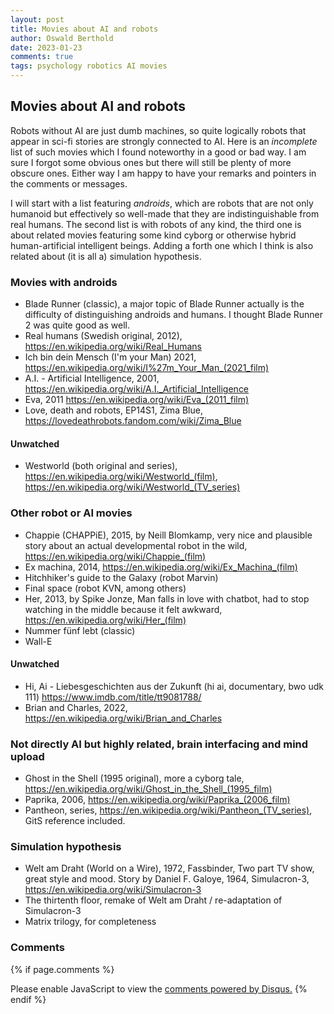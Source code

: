 ```yaml
---
layout: post
title: Movies about AI and robots
author: Oswald Berthold
date: 2023-01-23
comments: true
tags: psychology robotics AI movies
---
```


## Movies about AI and robots

Robots without AI are just dumb machines, so quite logically robots
that appear in sci-fi stories are strongly connected to AI. Here is an
*incomplete* list of such movies which I found noteworthy in a good or
bad way. I am sure I forgot some obvious ones but there will still be
plenty of more obscure ones. Either way I am happy to have your
remarks and pointers in the comments or messages.

I will start with a list featuring *androids*, which are
robots that are not only humanoid but effectively so well-made that
they are indistinguishable from real humans. The second list is with
robots of any kind, the third one is about related movies featuring
some kind cyborg or otherwise hybrid human-artificial intelligent
beings. Adding a forth one which I think is also related about (it is
all a) simulation hypothesis.

### Movies with androids

 - Blade Runner (classic), a major topic of Blade Runner actually is the difficulty of distinguishing androids and humans. I thought Blade Runner 2 was quite good as well.
 - Real humans (Swedish original, 2012), <https://en.wikipedia.org/wiki/Real_Humans>
 - Ich bin dein Mensch (I'm your Man) 2021, <https://en.wikipedia.org/wiki/I%27m_Your_Man_(2021_film)>
 - A.I. - Artificial Intelligence, 2001, <https://en.wikipedia.org/wiki/A.I._Artificial_Intelligence>
 - Eva, 2011 <https://en.wikipedia.org/wiki/Eva_(2011_film)>
 - Love, death and robots, EP14S1, Zima Blue, <https://lovedeathrobots.fandom.com/wiki/Zima_Blue>
 
#### Unwatched
 - Westworld (both original and series), <https://en.wikipedia.org/wiki/Westworld_(film)>, <https://en.wikipedia.org/wiki/Westworld_(TV_series)>
 
### Other robot or AI movies

 - Chappie (CHAPPiE), 2015, by Neill Blomkamp, very nice and plausible story about an actual developmental robot in the wild, <https://en.wikipedia.org/wiki/Chappie_(film)>
 - Ex machina, 2014, <https://en.wikipedia.org/wiki/Ex_Machina_(film)>
 - Hitchhiker's guide to the Galaxy (robot Marvin)
 - Final space (robot KVN, among others)
 - Her, 2013, by Spike Jonze, Man falls in love with chatbot, had to stop watching in the middle because it felt awkward, <https://en.wikipedia.org/wiki/Her_(film)>
 - Nummer fünf lebt (classic)
 - Wall-E

#### Unwatched
 - Hi, Ai - Liebesgeschichten aus der Zukunft (hi ai, documentary, bwo udk 111) <https://www.imdb.com/title/tt9081788/>
 - Brian and Charles, 2022, <https://en.wikipedia.org/wiki/Brian_and_Charles>

### Not directly AI but highly related, brain interfacing and mind upload

 - Ghost in the Shell (1995 original), more a cyborg tale, <https://en.wikipedia.org/wiki/Ghost_in_the_Shell_(1995_film)>
 - Paprika, 2006, <https://en.wikipedia.org/wiki/Paprika_(2006_film)>
 - Pantheon, series, <https://en.wikipedia.org/wiki/Pantheon_(TV_series)>, GitS reference included.

### Simulation hypothesis

 - Welt am Draht (World on a Wire), 1972, Fassbinder, Two part TV show, great style and mood. Story by Daniel F. Galoye, 1964, Simulacron-3, <https://en.wikipedia.org/wiki/Simulacron-3>
 - The thirtenth floor, remake of Welt am Draht / re-adaptation of Simulacron-3
 - Matrix trilogy, for completeness

### Comments

{% if page.comments %}
<div id="disqus_thread"></div>
<script>

/**
*  RECOMMENDED CONFIGURATION VARIABLES: EDIT AND UNCOMMENT THE SECTION BELOW TO INSERT DYNAMIC VALUES FROM YOUR PLATFORM OR CMS.
*  LEARN WHY DEFINING THESE VARIABLES IS IMPORTANT: https://disqus.com/admin/universalcode/#configuration-variables*/
/*
var disqus_config = function () {
this.page.url = PAGE_URL;  // Replace PAGE_URL with your page's canonical URL variable
this.page.identifier = PAGE_IDENTIFIER; // Replace PAGE_IDENTIFIER with your page's unique identifier variable
};
*/
(function() { // DON'T EDIT BELOW THIS LINE
var d = document, s = d.createElement('script');
s.src = '//x75.disqus.com/embed.js';
s.setAttribute('data-timestamp', +new Date());
(d.head || d.body).appendChild(s);
})();
</script>
<noscript>Please enable JavaScript to view the <a href="https://disqus.com/?ref_noscript">comments powered by Disqus.</a></noscript>
{% endif %}

